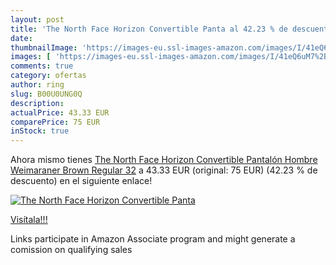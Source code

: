 ```yaml
---
layout: post
title: 'The North Face Horizon Convertible Panta al 42.23 % de descuento'
date: 
thumbnailImage: 'https://images-eu.ssl-images-amazon.com/images/I/41eQ6uM7%2BWL._SL200_.jpg'
images: [ 'https://images-eu.ssl-images-amazon.com/images/I/41eQ6uM7%2BWL._SL200_.jpg' ]
comments: true
category: ofertas
author: ring
slug: B00U0UNG0Q
description:
actualPrice: 43.33 EUR
comparePrice: 75 EUR
inStock: true
---
```


Ahora mismo tienes [The North Face Horizon Convertible Pantalón  Hombre  Weimaraner Brown  Regular 32](https://www.amazon.es/dp/B00U0UNG0Q/?tag=tolees-21) a 43.33 EUR (original: 75 EUR) (42.23 %  de descuento) en el siguiente enlace!

[![The North Face Horizon Convertible Panta](https://images-eu.ssl-images-amazon.com/images/I/41eQ6uM7%2BWL._SL200_.jpg)](https://www.amazon.es/dp/B00U0UNG0Q/?tag=tolees-21)

[Visítala!!!](https://www.amazon.es/dp/B00U0UNG0Q/?tag=tolees-21)

Links participate in Amazon Associate program and might generate a comission on qualifying sales
